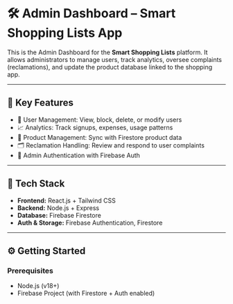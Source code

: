 # 🛠️ Admin Dashboard – Smart Shopping Lists App

This is the Admin Dashboard for the **Smart Shopping Lists** platform. It allows administrators to manage users, track analytics, oversee complaints (reclamations), and update the product database linked to the shopping app.

---

## 🌟 Key Features

- 👤 User Management: View, block, delete, or modify users  
- 📈 Analytics: Track signups, expenses, usage patterns  
- 🛒 Product Management: Sync with Firestore product data  
- 🗂️ Reclamation Handling: Review and respond to user complaints  
- 🔐 Admin Authentication with Firebase Auth

---

## 🧰 Tech Stack

- **Frontend:** React.js + Tailwind CSS  
- **Backend:** Node.js + Express  
- **Database:**  Firebase Firestore  
- **Auth & Storage:** Firebase Authentication, Firestore  

---

## ⚙️ Getting Started

### Prerequisites

- Node.js (v18+)  
- Firebase Project (with Firestore + Auth enabled)
